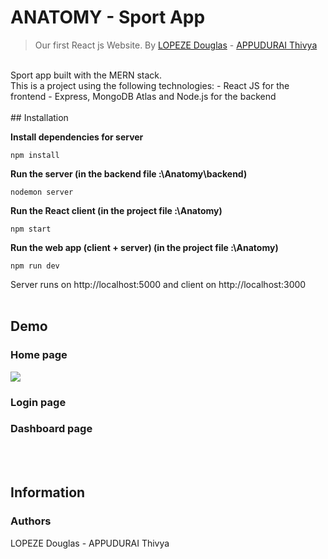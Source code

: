 # ANATOMY - Sport App
> Our first React js Website. By [LOPEZE Douglas](https://github.com/BluePianist) - [APPUDURAI Thivya](https://github.com/ThivyaApp)
<br>
Sport app built with the MERN stack.
<br>This is a project using the following technologies:
- React JS for the frontend
- Express, MongoDB Atlas and Node.js for the backend
<br><br>
## Installation

**Install dependencies for server**
```
npm install
```
**Run the server (in the backend file :\Anatomy\backend)**
```
nodemon server
```
**Run the React client (in the project file :\Anatomy)**
```
npm start
```
**Run the web app (client + server) (in the project file :\Anatomy)**
```
npm run dev
```
Server runs on http://localhost:5000 and client on http://localhost:3000
<br><br>
## Demo
### Home page
<img id="screenshot" src="/src/components/Pages/Sport/anatomy.gif">

### Login page

### Dashboard page

<br><br>

## Information

### Authors

LOPEZE Douglas - APPUDURAI Thivya
